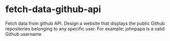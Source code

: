 # fetch-data-github-api
Fetch data from github API. Design a website that displays the public Github repositories belonging to any specific user. For example: johnpapa is a valid Github username
